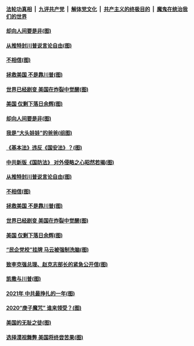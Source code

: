 ####  [法轮功真相](../../../../basic/blob/master/README.md?t=01121202) &nbsp;|&nbsp; [九评共产党](../../../../9ping.md/blob/master/README.md?t=01121202) &nbsp;|&nbsp; [解体党文化](../../../../jtdwh.md/blob/master/README.md?t=01121202)  &nbsp;|&nbsp; [共产主义的终极目的](../../../../gczydzjmd.md/blob/master/README.md?t=01121202) &nbsp;|&nbsp; [魔鬼在统治我们的世界](../../../../mgztzwmdsj.md/blob/master/README.md?t=01121202) 

#### [却向人间要是非(图)](../pages/p4/958794.md?t=01121202) 

#### [从推特封川普说言论自由(图)](../pages/p4/958673.md?t=01121202) 

#### [不相信(图)](../pages/p4/958672.md?t=01121202) 

#### [拯救美国 不是靠川普(图)](../pages/p4/958693.md?t=01121202) 

#### [世界已经剧变 美国在炸裂中觉醒(图)](../pages/p4/958675.md?t=01121202) 

#### [美国 仅剩下落日余辉(图)](../pages/p4/958674.md?t=01121202) 


#### [却向人间要是非(图)](../pages/p4/958794.md?t=01121202) 

#### [我是“大头娃娃”的爸爸(组图)](../pages/p4/958788.md?t=01121202) 

#### [《基本法》违反《国安法》？(图)](../pages/p4/958787.md?t=01121202) 

#### [中共新版《国防法》 对外侵略之心昭然若揭(图)](../pages/p4/958786.md?t=01121202) 

#### [从推特封川普说言论自由(图)](../pages/p4/958673.md?t=01121202) 


#### [不相信(图)](../pages/p4/958672.md?t=01121202) 

#### [拯救美国 不是靠川普(图)](../pages/p4/958693.md?t=01121202) 

#### [世界已经剧变 美国在炸裂中觉醒(图)](../pages/p4/958675.md?t=01121202) 

#### [美国 仅剩下落日余辉(图)](../pages/p4/958674.md?t=01121202) 

#### [“民企党校”挂牌 马云被强制洗脑(图)](../pages/p4/958689.md?t=01121202) 

#### [致李克强总理、赵克志部长的紧急公开信(图)](../pages/p4/958669.md?t=01121202) 



#### [凯撒与川普(图)](../pages/p4/958605.md?t=01121202) 

#### [2021年 中共最挣扎的一年(图)](../pages/p4/958592.md?t=01121202) 

#### [2020“庚子魔咒” 谁来领受？(图)](../pages/p4/958597.md?t=01121202) 

#### [美国的无耻之徒(图)](../pages/p4/958606.md?t=01121202) 

#### [选择漠视舞弊 美国将终尝苦果(图)](../pages/p4/958598.md?t=01121202) 

